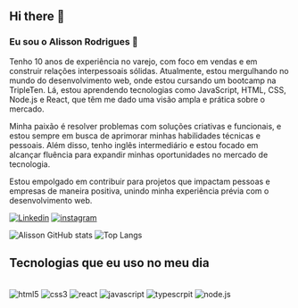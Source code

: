 ## Hi there 👋

### Eu sou o Alisson Rodrigues 🤗

Tenho 10 anos de experiência no varejo, com foco em vendas e em construir relações interpessoais sólidas. Atualmente, estou mergulhando no mundo do desenvolvimento web, onde estou cursando um bootcamp na TripleTen. Lá, estou aprendendo tecnologias como JavaScript, HTML, CSS, Node.js e React, que têm me dado uma visão ampla e prática sobre o mercado.

Minha paixão é resolver problemas com soluções criativas e funcionais, e estou sempre em busca de aprimorar minhas habilidades técnicas e pessoais. Além disso, tenho inglês intermediário e estou focado em alcançar fluência para expandir minhas oportunidades no mercado de tecnologia.

Estou empolgado em contribuir para projetos que impactam pessoas e empresas de maneira positiva, unindo minha experiência prévia com o desenvolvimento web.

[![Linkedin](https://img.shields.io/badge/LinkedIn-0077B5?style=for-the-badge&logo=linkedin&logoColor=white)](https://www.linkedin.com/in/alisson-rodrigues-14783ab3/) 
[![instagram](https://img.shields.io/badge/Instagram-E4405F?style=for-the-badge&logo=instagram&logoColor=white)](https://www.instagram.com/alisson.rodriiguees/?next=%2F) 

![Alisson GitHub stats](https://github-readme-stats.vercel.app/api?username=Rodrigueslevi&show_icons=true&theme=dark)
![Top Langs](https://github-readme-stats.vercel.app/api/top-langs/?username=Rodrigueslevi&hide_progress=true)

## Tecnologias que eu uso no meu dia
<div style= "display:inline_block"><br/>
<img alt = "html5" src= "https://img.shields.io/badge/HTML5-E34F26?style=for-the-badge&logo=html5&logoColor=white"/>
<img alt = "css3" src= "https://img.shields.io/badge/CSS3-1572B6?style=for-the-badge&logo=css3&logoColor=white"/>
<img alt = "react" src= "https://img.shields.io/badge/React-20232A?style=for-the-badge&logo=react&logoColor=61DAFB"/>
<img alt = "javascript" src= "https://img.shields.io/badge/JavaScript-323330?style=for-the-badge&logo=javascript&logoColor=F7DF1E"/>
<img alt = "typescrpit" src= "https://img.shields.io/badge/TypeScript-007ACC?style=for-the-badge&logo=typescript&logoColor=white"/>
<img alt = "node.js" src= "https://img.shields.io/badge/Node.js-43853D?style=for-the-badge&logo=node.js&logoColor=white"/>
</div>
